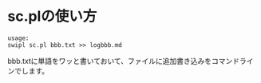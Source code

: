 # sc.plの使い方

    usage:
    swipl sc.pl bbb.txt >> logbbb.md

bbb.txtに単語をワッと書いておいて、ファイルに追加書き込みをコマンドラインでします。
